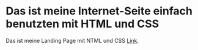 # Das ist meine Internet-Seite einfach benutzten mit HTML und CSS
Das ist meine Landing Page mit NTML und CSS [Link](https://artsiom-bohush.github.io/CV).

